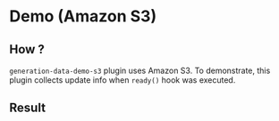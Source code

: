 # Demo (Amazon S3)

## How ?

`generation-data-demo-s3` plugin uses Amazon S3.
To demonstrate, this plugin collects update info when `ready()` hook was executed.


## Result

<GenerationDataDemoS3Demo/>
